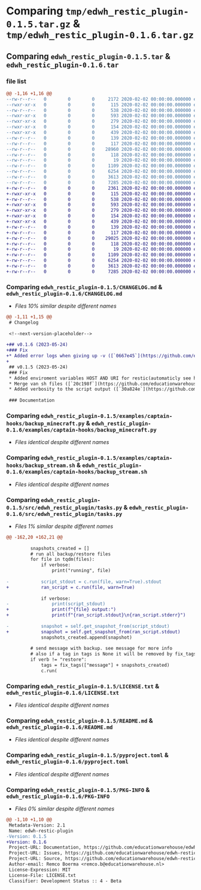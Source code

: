 # Comparing `tmp/edwh_restic_plugin-0.1.5.tar.gz` & `tmp/edwh_restic_plugin-0.1.6.tar.gz`

## Comparing `edwh_restic_plugin-0.1.5.tar` & `edwh_restic_plugin-0.1.6.tar`

### file list

```diff
@@ -1,16 +1,16 @@
--rw-r--r--   0        0        0     2172 2020-02-02 00:00:00.000000 edwh_restic_plugin-0.1.5/CHANGELOG.md
--rwxr-xr-x   0        0        0      115 2020-02-02 00:00:00.000000 edwh_restic_plugin-0.1.5/examples/captain-hooks/backup_files.sh
--rw-r--r--   0        0        0      538 2020-02-02 00:00:00.000000 edwh_restic_plugin-0.1.5/examples/captain-hooks/backup_minecraft.py
--rwxr-xr-x   0        0        0      593 2020-02-02 00:00:00.000000 edwh_restic_plugin-0.1.5/examples/captain-hooks/backup_stream.sh
--rwxr-xr-x   0        0        0      279 2020-02-02 00:00:00.000000 edwh_restic_plugin-0.1.5/examples/captain-hooks/backup_stream_sql.sh
--rwxr-xr-x   0        0        0      154 2020-02-02 00:00:00.000000 edwh_restic_plugin-0.1.5/examples/captain-hooks/restore_files.sh
--rwxr-xr-x   0        0        0      439 2020-02-02 00:00:00.000000 edwh_restic_plugin-0.1.5/examples/captain-hooks/restore_stream.sh
--rw-r--r--   0        0        0      139 2020-02-02 00:00:00.000000 edwh_restic_plugin-0.1.5/src/edwh_restic_plugin/__about__.py
--rw-r--r--   0        0        0      117 2020-02-02 00:00:00.000000 edwh_restic_plugin-0.1.5/src/edwh_restic_plugin/__init__.py
--rw-r--r--   0        0        0    28960 2020-02-02 00:00:00.000000 edwh_restic_plugin-0.1.5/src/edwh_restic_plugin/tasks.py
--rw-r--r--   0        0        0      118 2020-02-02 00:00:00.000000 edwh_restic_plugin-0.1.5/tests/__init__.py
--rw-r--r--   0        0        0       19 2020-02-02 00:00:00.000000 edwh_restic_plugin-0.1.5/.gitignore
--rw-r--r--   0        0        0     1109 2020-02-02 00:00:00.000000 edwh_restic_plugin-0.1.5/LICENSE.txt
--rw-r--r--   0        0        0     6254 2020-02-02 00:00:00.000000 edwh_restic_plugin-0.1.5/README.md
--rw-r--r--   0        0        0     3613 2020-02-02 00:00:00.000000 edwh_restic_plugin-0.1.5/pyproject.toml
--rw-r--r--   0        0        0     7285 2020-02-02 00:00:00.000000 edwh_restic_plugin-0.1.5/PKG-INFO
+-rw-r--r--   0        0        0     2361 2020-02-02 00:00:00.000000 edwh_restic_plugin-0.1.6/CHANGELOG.md
+-rwxr-xr-x   0        0        0      115 2020-02-02 00:00:00.000000 edwh_restic_plugin-0.1.6/examples/captain-hooks/backup_files.sh
+-rw-r--r--   0        0        0      538 2020-02-02 00:00:00.000000 edwh_restic_plugin-0.1.6/examples/captain-hooks/backup_minecraft.py
+-rwxr-xr-x   0        0        0      593 2020-02-02 00:00:00.000000 edwh_restic_plugin-0.1.6/examples/captain-hooks/backup_stream.sh
+-rwxr-xr-x   0        0        0      279 2020-02-02 00:00:00.000000 edwh_restic_plugin-0.1.6/examples/captain-hooks/backup_stream_sql.sh
+-rwxr-xr-x   0        0        0      154 2020-02-02 00:00:00.000000 edwh_restic_plugin-0.1.6/examples/captain-hooks/restore_files.sh
+-rwxr-xr-x   0        0        0      439 2020-02-02 00:00:00.000000 edwh_restic_plugin-0.1.6/examples/captain-hooks/restore_stream.sh
+-rw-r--r--   0        0        0      139 2020-02-02 00:00:00.000000 edwh_restic_plugin-0.1.6/src/edwh_restic_plugin/__about__.py
+-rw-r--r--   0        0        0      117 2020-02-02 00:00:00.000000 edwh_restic_plugin-0.1.6/src/edwh_restic_plugin/__init__.py
+-rw-r--r--   0        0        0    29025 2020-02-02 00:00:00.000000 edwh_restic_plugin-0.1.6/src/edwh_restic_plugin/tasks.py
+-rw-r--r--   0        0        0      118 2020-02-02 00:00:00.000000 edwh_restic_plugin-0.1.6/tests/__init__.py
+-rw-r--r--   0        0        0       19 2020-02-02 00:00:00.000000 edwh_restic_plugin-0.1.6/.gitignore
+-rw-r--r--   0        0        0     1109 2020-02-02 00:00:00.000000 edwh_restic_plugin-0.1.6/LICENSE.txt
+-rw-r--r--   0        0        0     6254 2020-02-02 00:00:00.000000 edwh_restic_plugin-0.1.6/README.md
+-rw-r--r--   0        0        0     3613 2020-02-02 00:00:00.000000 edwh_restic_plugin-0.1.6/pyproject.toml
+-rw-r--r--   0        0        0     7285 2020-02-02 00:00:00.000000 edwh_restic_plugin-0.1.6/PKG-INFO
```

### Comparing `edwh_restic_plugin-0.1.5/CHANGELOG.md` & `edwh_restic_plugin-0.1.6/CHANGELOG.md`

 * *Files 10% similar despite different names*

```diff
@@ -1,11 +1,15 @@
 # Changelog
 
 <!--next-version-placeholder-->
 
+## v0.1.6 (2023-05-24)
+### Fix
+* Added error logs when giving up -v ([`0667e45`](https://github.com/educationwarehouse/edwh-restic-plugin/commit/0667e45e52aff335f74c1712c7ebb8bba3638751))
+
 ## v0.1.5 (2023-05-24)
 ### Fix
 * Added enviroment variables HOST AND URI for restic(automaticly see https://restic.readthedocs.io/en/latest/040_backup.html?highlight=environment#environment-variables for more). ([`a836553`](https://github.com/educationwarehouse/edwh-restic-plugin/commit/a836553c5478511c9c57416b441e027ad12df9fc))
 * Merge van sh files ([`20c198f`](https://github.com/educationwarehouse/edwh-restic-plugin/commit/20c198ffab40165cf7a50b9dcce98a62b719ed82))
 * Added verbosity to the script output ([`30a824e`](https://github.com/educationwarehouse/edwh-restic-plugin/commit/30a824e8f77f854fe9c201009f4013d23474f5d7))
 
 ### Documentation
```

### Comparing `edwh_restic_plugin-0.1.5/examples/captain-hooks/backup_minecraft.py` & `edwh_restic_plugin-0.1.6/examples/captain-hooks/backup_minecraft.py`

 * *Files identical despite different names*

### Comparing `edwh_restic_plugin-0.1.5/examples/captain-hooks/backup_stream.sh` & `edwh_restic_plugin-0.1.6/examples/captain-hooks/backup_stream.sh`

 * *Files identical despite different names*

### Comparing `edwh_restic_plugin-0.1.5/src/edwh_restic_plugin/tasks.py` & `edwh_restic_plugin-0.1.6/src/edwh_restic_plugin/tasks.py`

 * *Files 1% similar despite different names*

```diff
@@ -162,20 +162,21 @@
 
         snapshots_created = []
         # run all backup/restore files
         for file in tqdm(files):
             if verbose:
                 print("running", file)
 
-            script_stdout = c.run(file, warn=True).stdout
+            ran_script = c.run(file, warn=True)
 
             if verbose:
-                print(script_stdout)
+                print(f"{file} output:")
+                print(f"{ran_script.stdout}\n{ran_script.stderr}")
 
-            snapshot = self.get_snapshot_from(script_stdout)
+            snapshot = self.get_snapshot_from(ran_script.stdout)
             snapshots_created.append(snapshot)
 
         # send message with backup. see message for more info
         # also if a tag in tags is None it will be removed by fix_tags
         if verb != "restore":
             tags = fix_tags(["message"] + snapshots_created)
             c.run(
```

### Comparing `edwh_restic_plugin-0.1.5/LICENSE.txt` & `edwh_restic_plugin-0.1.6/LICENSE.txt`

 * *Files identical despite different names*

### Comparing `edwh_restic_plugin-0.1.5/README.md` & `edwh_restic_plugin-0.1.6/README.md`

 * *Files identical despite different names*

### Comparing `edwh_restic_plugin-0.1.5/pyproject.toml` & `edwh_restic_plugin-0.1.6/pyproject.toml`

 * *Files identical despite different names*

### Comparing `edwh_restic_plugin-0.1.5/PKG-INFO` & `edwh_restic_plugin-0.1.6/PKG-INFO`

 * *Files 0% similar despite different names*

```diff
@@ -1,10 +1,10 @@
 Metadata-Version: 2.1
 Name: edwh-restic-plugin
-Version: 0.1.5
+Version: 0.1.6
 Project-URL: Documentation, https://github.com/educationwarehouse/edwh-restic-plugin#readme
 Project-URL: Issues, https://github.com/educationwarehouse/edwh-restic-plugin/issues
 Project-URL: Source, https://github.com/educationwarehouse/edwh-restic-plugin
 Author-email: Remco Boerma <remco.b@educationwarehouse.nl>
 License-Expression: MIT
 License-File: LICENSE.txt
 Classifier: Development Status :: 4 - Beta
```

